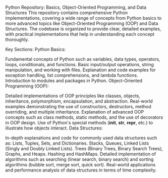 Python Repository: Basics, Object-Oriented Programming, and Data Structures
This repository contains comprehensive Python implementations, covering a wide range of concepts from Python basics to more advanced topics like Object-Oriented Programming (OOP) and Data Structures. The codebase is organized to provide clear, detailed examples, with practical implementations that help in understanding each concept thoroughly.

Key Sections:
Python Basics:

Fundamental concepts of Python such as variables, data types, operators, loops, conditionals, and functions.
Basic input/output operations, string manipulation, and working with files.
Explanation and code examples for exception handling, list comprehensions, and lambda functions.
Introduction to modules and packages in Python.
Object-Oriented Programming (OOP):

Detailed implementations of OOP principles like classes, objects, inheritance, polymorphism, encapsulation, and abstraction.
Real-world examples demonstrating the use of constructors, destructors, method overriding, and multiple inheritance.
Explanation of advanced OOP concepts such as class methods, static methods, and the use of decorators in OOP design.
Use of Python's special methods (__init__, __str__, __repr__, etc.) to illustrate how objects interact.
Data Structures:

In-depth explanations and code for commonly used data structures such as:
Lists, Tuples, Sets, and Dictionaries.
Stacks, Queues, Linked Lists (Singly and Doubly Linked Lists).
Trees (Binary Trees, Binary Search Trees), Graphs, and Heaps.
Hashing and HashMaps.
Detailed implementation of algorithms such as searching (linear search, binary search) and sorting algorithms (bubble sort, merge sort, quick sort).
Real-world applications and performance analysis of data structures in terms of time complexity.
